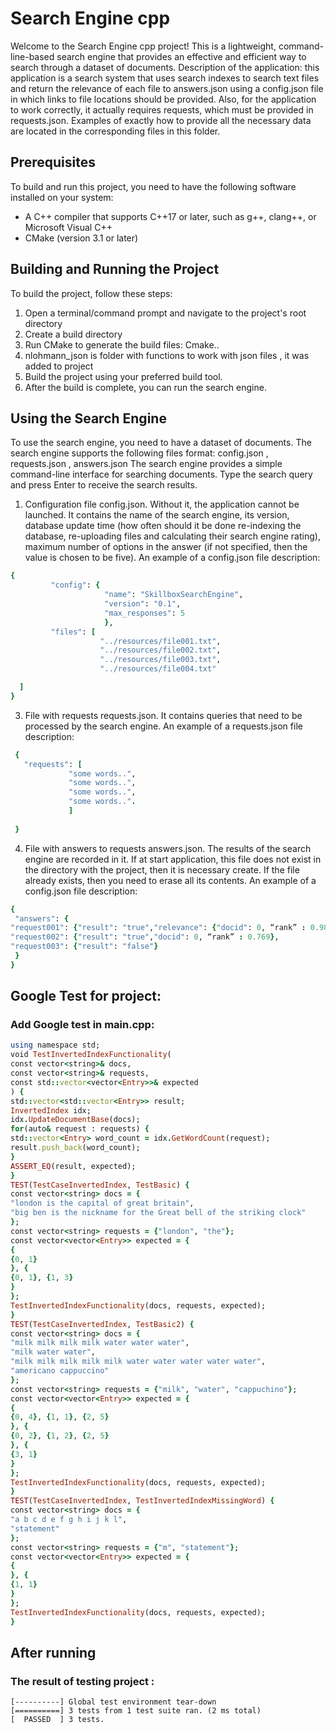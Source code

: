 # Search Engine cpp

Welcome to the Search Engine cpp project! This is a lightweight, command-line-based search engine that provides an effective and efficient way to search through a  dataset of documents.
Description of the application: this application is a search system that uses search indexes to search text
files and return the relevance of each file to answers.json using a config.json file in which links to file locations should be provided. Also, for the application to work correctly, it actually requires requests, which must be provided in requests.json. Examples of exactly how to provide all the necessary data are located in the corresponding files in this folder.

## Prerequisites
To build and run this project, you need to have the following software installed on your system:
 
 - A C++ compiler that supports C++17 or later, such as g++, clang++, or Microsoft Visual C++
 - CMake (version 3.1 or later)

## Building and Running the Project
To build the project, follow these steps:
1. Open a terminal/command prompt and navigate to the project's root directory
2. Create a build directory
3. Run CMake to generate the build files:
   Cmake..
4. nlohmann_json is folder with functions to work with json files , it was added to project
5. Build the project using your preferred build tool.
6. After the build is complete, you can run the search engine.

## Using the Search Engine
To use the search engine, you need to have a dataset of documents. The search engine supports the following files format: config.json , requests.json , answers.json
The search engine provides a simple command-line interface for searching documents. Type the search query and press Enter to receive the search results.

1. Configuration file config.json.
Without it, the application cannot be launched. It contains the name of the search engine,
its version, database update time (how often should it be done
re-indexing the database, re-uploading files and calculating their search engine
rating), maximum number of options in the answer (if not specified, then the value
is chosen to be five).
An example of a config.json file description:
 ```ruby
{
          "config": {
                      "name": "SkillboxSearchEngine",
                      "version": "0.1",
                      "max_responses": 5
                      },
          "files": [
                     "../resources/file001.txt",
                     "../resources/file002.txt",
                     "../resources/file003.txt",
                     "../resources/file004.txt"

   ]
}
```  
3. File with requests requests.json.
It contains queries that need to be processed by the search engine.
An example of a requests.json file description:
 ```ruby
  {
    "requests": [
              "some words..",
              "some words..",
              "some words..",
              "some words..".
              ]
                
  } 
 ```                                                                                                                                             
4. File with answers to requests answers.json.
The results of the search engine are recorded in it. If at start
application, this file does not exist in the directory with the project, then it is necessary
create. If the file already exists, then you need to erase all its contents.
An example of a config.json file description:
```ruby
{
 "answers": {
"request001": {"result": "true","relevance": {"docid": 0, “rank” : 0.989,"docid": 1, “rank” : 0.897,"docid": 2, “rank” : 0.750,"docid": 3, “rank” : 0.670,"docid": 4, “rank” : 0.561}},
"request002": {"result": "true","docid": 0, “rank” : 0.769},
"request003": {"result": "false"}
 }
}
```  
## Google Test for project:

### Add Google test in main.cpp:
```ruby
using namespace std;
void TestInvertedIndexFunctionality(
const vector<string>& docs,
const vector<string>& requests,
const std::vector<vector<Entry>>& expected
) {
std::vector<std::vector<Entry>> result;
InvertedIndex idx;
idx.UpdateDocumentBase(docs);
for(auto& request : requests) {
std::vector<Entry> word_count = idx.GetWordCount(request);
result.push_back(word_count);
}
ASSERT_EQ(result, expected);
}
TEST(TestCaseInvertedIndex, TestBasic) {
const vector<string> docs = {
"london is the capital of great britain",
"big ben is the nickname for the Great bell of the striking clock"
};
const vector<string> requests = {"london", "the"};
const vector<vector<Entry>> expected = {
{
{0, 1}
}, {
{0, 1}, {1, 3}
}
};
TestInvertedIndexFunctionality(docs, requests, expected);
}
TEST(TestCaseInvertedIndex, TestBasic2) {
const vector<string> docs = {
"milk milk milk milk water water water",
"milk water water",
"milk milk milk milk milk water water water water water",
"americano cappuccino"
};
const vector<string> requests = {"milk", "water", "cappuchino"};
const vector<vector<Entry>> expected = {
{
{0, 4}, {1, 1}, {2, 5}
}, {
{0, 2}, {1, 2}, {2, 5}
}, {
{3, 1}
}
};
TestInvertedIndexFunctionality(docs, requests, expected);
}
TEST(TestCaseInvertedIndex, TestInvertedIndexMissingWord) {
const vector<string> docs = {
"a b c d e f g h i j k l",
"statement"
};
const vector<string> requests = {"m", "statement"};
const vector<vector<Entry>> expected = {
{
}, {
{1, 1}
}
};
TestInvertedIndexFunctionality(docs, requests, expected);
}     
```        

## After running
### The result of testing project : 
```
[----------] Global test environment tear-down
[==========] 3 tests from 1 test suite ran. (2 ms total)
[  PASSED  ] 3 tests.
```
